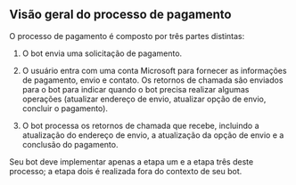 ## <a name="payment-process-overview"></a>Visão geral do processo de pagamento

O processo de pagamento é composto por três partes distintas:

1. O bot envia uma solicitação de pagamento.

2. O usuário entra com uma conta Microsoft para fornecer as informações de pagamento, envio e contato. Os retornos de chamada são enviados para o bot para indicar quando o bot precisa realizar algumas operações (atualizar endereço de envio, atualizar opção de envio, concluir o pagamento).

3. O bot processa os retornos de chamada que recebe, incluindo a atualização do endereço de envio, a atualização da opção de envio e a conclusão do pagamento. 

Seu bot deve implementar apenas a etapa um e a etapa três deste processo; a etapa dois é realizada fora do contexto de seu bot. 
